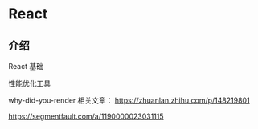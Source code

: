 # React

## 介绍

React 基础


性能优化工具

why-did-you-render 相关文章：
https://zhuanlan.zhihu.com/p/148219801

https://segmentfault.com/a/1190000023031115